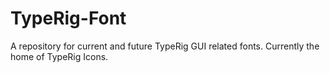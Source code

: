 # TypeRig-Font
A repository for current and future TypeRig GUI related fonts. 
Currently the home of TypeRig Icons.
